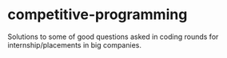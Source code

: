 # competitive-programming
Solutions to some of good questions asked in coding rounds for internship/placements in big companies.
